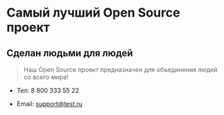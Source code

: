 # Самый лучший Open Source проект

## Сделан людьми для людей

> Наш Open Source проект предназначен для объединения людей со всего мира!

  + Тел: 8 800 333 55 22

  + Email: support@test.ru
